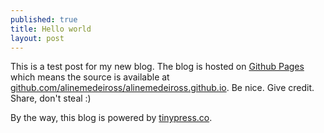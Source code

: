 ```yaml
---
published: true
title: Hello world
layout: post
---
```

This is a test post for my new blog. The blog is hosted on [Github Pages](http://pages.github.com/) which means the source is available at [github.com/alinemedeiross/alinemedeiross.github.io](http://github.com/alinemedeiross/alinemedeiross.github.io). Be nice. Give credit. Share, don't steal :)

By the way, this blog is powered by [tinypress.co](https://tinypress.co).